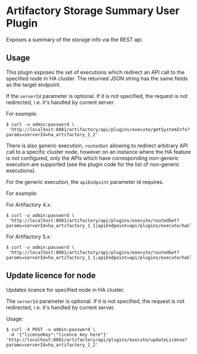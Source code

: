 Artifactory Storage Summary User Plugin
=======================================

Exposes a summary of the storage info via the REST api.

Usage
-----

This plugin exposes the set of executions which redirect an API call to the
specified node in HA cluster. The returned JSON string has the same fields
as the target endpoint.

If the `serverId` parameter is optional. If it is not specified,
the request is not redirected, i.e. it's handled by current server.

For example:

```
$ curl -u admin:password \
 'http://localhost:8081/artifactory/api/plugins/execute/getSystemInfo?params=serverId=ha_artifactory_1_2'
```

There is also generic execution, `routedGet` allowing to redirect arbitrary API call
to a specific cluster node, however on an instance where the HA feature
is not configured, only the APIs which have corresponding non-generic execution
are supported (see the plugin code for the list of non-generic executions).

For the generic execution, the `apiEndpoint` parameter id requires.

For example:


For Artifactory 4.x:
```
$ curl -u admin:password \
 'http://localhost:8081/artifactory/api/plugins/execute/routedGet?params=serverId=ha_artifactory_1_1|apiEndpoint=api/plugins/execute/haClusterDump'
```

For Artifactory 5.x:
```
$ curl -u admin:password \
 'http://localhost:8081/artifactory/api/plugins/execute/routedGet?params=serverId=ha_artifactory_1_1;apiEndpoint=api/plugins/execute/haClusterDump'
```


Update licence for node
-----
Updates licence for specified node in HA cluster.

The `serverId` parameter is optional. If it is not specified,
the request is not redirected, i.e. it's handled by current server.

Usage:

```
$ curl -X POST -u admin:password \
 -d '{"licenseKey":"licence key here"}' 'http://localhost:8081/artifactory/api/plugins/execute/updateLicense?params=serverId=ha_artifactory_1_2'
```
